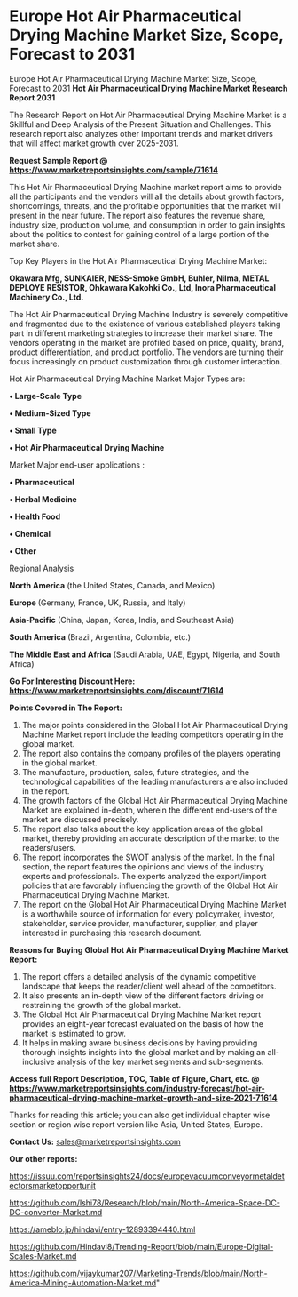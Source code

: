 # Europe Hot Air Pharmaceutical Drying Machine Market Size, Scope, Forecast to 2031
Europe Hot Air Pharmaceutical Drying Machine Market Size, Scope, Forecast to 2031
<strong>Hot Air Pharmaceutical Drying Machine Market Research Report 2031</strong>

The Research Report on Hot Air Pharmaceutical Drying Machine Market is a Skillful and Deep Analysis of the Present Situation and Challenges. This research report also analyzes other important trends and market drivers that will affect market growth over 2025-2031.

<strong>Request Sample Report @ <a href=https://www.marketreportsinsights.com/sample/71614>https://www.marketreportsinsights.com/sample/71614</a></strong>

This Hot Air Pharmaceutical Drying Machine market report aims to provide all the participants and the vendors will all the details about growth factors, shortcomings, threats, and the profitable opportunities that the market will present in the near future. The report also features the revenue share, industry size, production volume, and consumption in order to gain insights about the politics to contest for gaining control of a large portion of the market share.

Top Key Players in the Hot Air Pharmaceutical Drying Machine Market:

<strong>Okawara Mfg, SUNKAIER, NESS-Smoke GmbH, Buhler, Nilma, METAL DEPLOYE RESISTOR, Ohkawara Kakohki Co., Ltd, Inora Pharmaceutical Machinery Co., Ltd.</strong>

The Hot Air Pharmaceutical Drying Machine Industry is severely competitive and fragmented due to the existence of various established players taking part in different marketing strategies to increase their market share. The vendors operating in the market are profiled based on price, quality, brand, product differentiation, and product portfolio. The vendors are turning their focus increasingly on product customization through customer interaction.

Hot Air Pharmaceutical Drying Machine Market Major Types are:

<strong>• Large-Scale Type

• Medium-Sized Type

• Small Type

• Hot Air Pharmaceutical Drying Machine</strong>

Market Major end-user applications :

<strong>• Pharmaceutical

• Herbal Medicine

• Health Food

• Chemical

• Other</strong>

Regional Analysis

</u><strong><b>North America</b></strong> (the United States, Canada, and Mexico)

<strong><b>Europe </b></strong>(Germany, France, UK, Russia, and Italy)

<strong><b>Asia-Pacific</b></strong> (China, Japan, Korea, India, and Southeast Asia)

<strong><b>South America</b></strong> (Brazil, Argentina, Colombia, etc.)

<strong><b>The Middle East and Africa</b></strong> (Saudi Arabia, UAE, Egypt, Nigeria, and South Africa)

<strong>Go For Interesting Discount Here: <a href=https://www.marketreportsinsights.com/discount/71614>https://www.marketreportsinsights.com/discount/71614</a></strong>

<strong>Points Covered in The Report:</strong>
<ol>
  <li>The major points considered in the Global Hot Air Pharmaceutical Drying Machine Market report include the leading competitors operating in the global market.</li>
  <li>The report also contains the company profiles of the players operating in the global market.</li>
  <li>The manufacture, production, sales, future strategies, and the technological capabilities of the leading manufacturers are also included in the report.</li>
  <li>The growth factors of the Global Hot Air Pharmaceutical Drying Machine Market are explained in-depth, wherein the different end-users of the market are discussed precisely.</li>
  <li>The report also talks about the key application areas of the global market, thereby providing an accurate description of the market to the readers/users.</li>
  <li>The report incorporates the SWOT analysis of the market. In the final section, the report features the opinions and views of the industry experts and professionals. The experts analyzed the export/import policies that are favorably influencing the growth of the Global Hot Air Pharmaceutical Drying Machine Market.</li>
  <li>The report on the Global Hot Air Pharmaceutical Drying Machine Market is a worthwhile source of information for every policymaker, investor, stakeholder, service provider, manufacturer, supplier, and player interested in purchasing this research document.</li>
</ol>
<strong>Reasons for Buying Global Hot Air Pharmaceutical Drying Machine Market Report:</strong>

<ol>
  <li>The report offers a detailed analysis of the dynamic competitive landscape that keeps the reader/client well ahead of the competitors.</li>
  <li>It also presents an in-depth view of the different factors driving or restraining the growth of the global market.</li>
  <li>The Global Hot Air Pharmaceutical Drying Machine Market report provides an eight-year forecast evaluated on the basis of how the market is estimated to grow.</li>
  <li>It helps in making aware business decisions by having providing thorough insights insights into the global market and by making an all-inclusive analysis of the key market segments and sub-segments.</li>
</ol>
<strong>Access full Report Description, TOC, Table of Figure, Chart, etc. @ <a href=https://www.marketreportsinsights.com/industry-forecast/hot-air-pharmaceutical-drying-machine-market-growth-and-size-2021-71614>https://www.marketreportsinsights.com/industry-forecast/hot-air-pharmaceutical-drying-machine-market-growth-and-size-2021-71614</a></strong>


Thanks for reading this article; you can also get individual chapter wise section or region wise report version like Asia, United States, Europe.

<strong>Contact Us:</strong>
sales@marketreportsinsights.com

<strong>Our other reports:</strong>

<a href=https://issuu.com/reportsinsights24/docs/europevacuumconveyormetaldetectorsmarketopportunit>https://issuu.com/reportsinsights24/docs/europevacuumconveyormetaldetectorsmarketopportunit</a>

<a href=https://github.com/Ishi78/Research/blob/main/North-America-Space-DC-DC-converter-Market.md>https://github.com/Ishi78/Research/blob/main/North-America-Space-DC-DC-converter-Market.md</a>

<a href=https://ameblo.jp/hindavi/entry-12893394440.html>https://ameblo.jp/hindavi/entry-12893394440.html</a>

<a href=https://github.com/Hindavi8/Trending-Report/blob/main/Europe-Digital-Scales-Market.md>https://github.com/Hindavi8/Trending-Report/blob/main/Europe-Digital-Scales-Market.md</a>

<a href=https://github.com/vijaykumar207/Marketing-Trends/blob/main/North-America-Mining-Automation-Market.md>https://github.com/vijaykumar207/Marketing-Trends/blob/main/North-America-Mining-Automation-Market.md</a>"
